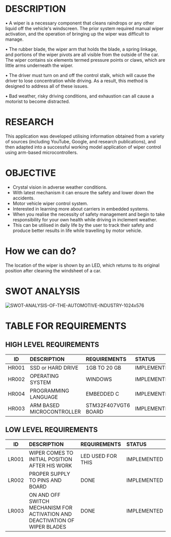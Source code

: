 # DESCRIPTION
• A wiper is a necessary component that cleans raindrops or any other liquid off the vehicle's windscreen. The prior system required manual wiper activation, and the operation of bringing up the wiper was difficult to manage.

• The rubber blade, the wiper arm that holds the blade, a spring linkage, and portions of the wiper pivots are all visible from the outside of the car. The wiper contains six elements termed pressure points or claws, which are little arms underneath the wiper.

• The driver must turn on and off the control stalk, which will cause the driver to lose concentration while driving. As a result, this method is designed to address all of these issues.

• Bad weather, risky driving conditions, and exhaustion can all cause a motorist to become distracted.

# RESEARCH
This application was developed utilising information obtained from a variety of sources (including YouTube, Google, and research publications), and then adapted into a successful working model application of wiper control using arm-based microcontrollers.

# OBJECTIVE
* Crystal vision in adverse weather conditions.
* With latest mechanism it can ensure the safety and lower down the accidents.
* Motor vehicle wiper control system.
* Interested in learning more about carriers in embedded systems.
* When you realise the necessity of safety management and begin to take responsibility for your own health while driving in inclement weather.
* This can be utilised in daily life by the user to track their safety and produce better results in life while travelling by motor vehicle.

# How we can do?
The location of the wiper is shown by an LED, which returns to its original position after cleaning the windsheet of a car.

# SWOT ANALYSIS
![SWOT-ANALYSIS-OF-THE-AUTOMOTIVE-INDUSTRY-1024x576](https://user-images.githubusercontent.com/102659131/168465241-4b6da3d3-ffde-4e26-8441-ad43db237526.png)

 # TABLE FOR REQUIREMENTS
 ## HIGH LEVEL REQUIREMENTS
 
 | ID | DESCRIPTION | REQUIREMENTS | STATUS |
 | -----------| :--------------| :-----------| :------------|
 | HR001 | SSD or HARD DRIVE | 1GB TO 20 GB | IMPLEMENTED|
 | HR002 | OPERATING SYSTEM | 	WINDOWS | IMPLEMENTED|
 | HR004 | PROGRAMMING LANGUAGE | EMBEDDED C | IMPLEMENTED |
 | HR003 | ARM BASED MICROCONTROLLER | STM32F407VGT6 BOARD | IMPLEMENTED |
 
 ## LOW LEVEL REQUIREMENTS
 
 | ID | DESCRIPTION | REQUIREMENTS | STATUS |
 | -----------| :--------------| :-----------| :------------|
 | LR001 | 	WIPER COMES TO INITIAL POSITION AFTER HIS WORK | LED USED FOR THIS | IMPLEMENTED |
 | LR002 | PROPER SUPPLY TO PINS AND BOARD | 	DONE | 	IMPLEMENTED |
 | LR003 | ON AND OFF SWITCH MECHANISM FOR ACTIVATION AND DEACTIVATION OF WIPER BLADES | DONE | IMPLEMENTED |


